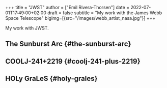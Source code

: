 +++
title = "JWST"
author = ["Emil Rivera-Thorsen"]
date = 2022-07-01T17:49:00+02:00
draft = false
subtitle = "My work with the James Webb Space Telescope"
bigimg=[{src="/images/webb_artist_nasa.jpg"}]
+++

My work with JWST.

<!--more-->


## The Sunburst Arc {#the-sunburst-arc}


## COOLJ-241+2219 {#coolj-241-plus-2219}


## HOLy GraLeS {#holy-grales}
